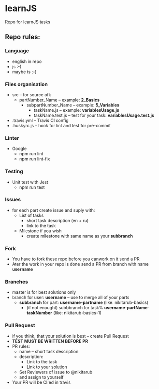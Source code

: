 # learnJS
Repo for learnJS tasks

## Repo rules:

### Language
* english in repo
* js :-)
* maybe ts ;-)

### Files organisation
* src – for source ofk
    * partNumber_Name – example: **2_Basics**
        * subpartNumber_Name – example: **5_Variables**
            * taskName.js – example: **variablesUsage.js**
            * taskName.test.js – test for your task: **variablesUsage.test.js**
* .travis.yml – Travis CI config
* .huskyrc.js – hook for lint and test for pre-commit

### Linter
* Google
    * npm run lint
    * npm run lint-fix

### Testing
* Unit test with Jest 
    * npm run test

### Issues
* for each part create issue and suply with:
    * List of tasks
        * short task description (en + ru)
        * link to the task
    * Milestone if you wish
        * create milestone with same name as your **subbranch**

### Fork 
* You have to fork these repo before you canwork on it send a PR
* Ater the work in your repo is done send a PR from branch with name **username**

### Branches
* master is for best solutions only
* branch for user: **username** – use to merge all of your parts
    * **subbranch** for part: **username**-**partname** (like: nikitarub-basics)
        * (if not enought) subbbranch for task% **username**-**partName**-**taskNumber** (like: nikitarub-basics-1)

### Pull Request
* if you think, that your solution is best – create Pull Request
* **TEST MUST BE WRITTEN BEFORE PR**
* PR rules:
    * name – short task description
    * description:
        * Link to the task
        * Link to your solution
    * Set Reviewers of issue to @nikitarub
    * and assign to yourself
* Your PR will be CI'ed in travis
